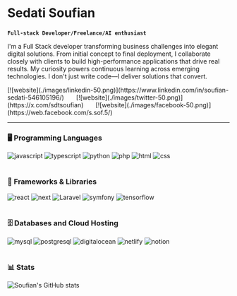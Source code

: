 # Sedati Soufian

**`Full-stack Developer/Freelance/AI enthusiast`**

I'm a Full Stack developer transforming business challenges into elegant digital solutions. From initial concept to final deployment, I collaborate closely with clients to build high-performance applications that drive real results. My curiosity powers continuous learning across emerging technologies. I don't just write code—I deliver solutions that convert.

   <!-- Social icons section -->
<p align="left">
 [![website](./images/linkedin-50.png)](https://www.linkedin.com/in/soufian-sedati-546105196/)
  &#8287;&#8287;&#8287;&#8287;&#8287;
  [![website](./images/twitter-50.png)](https://x.com/sdtsoufian)
    &#8287;&#8287;&#8287;&#8287;&#8287;
    [![website](./images/facebook-50.png)](https://web.facebook.com/s.sof.5/)
</p>


---

### 🖥️ Programming Languages
![javascript](https://custom-icon-badges.demolab.com/badge/-javascript-gold?style=for-the-badge&logo=javascript&logoColor=black)
![typescript](https://custom-icon-badges.demolab.com/badge/-typescript-blue?style=for-the-badge&logo=typescript&logoColor=white)
![python](https://custom-icon-badges.demolab.com/badge/-python-grey?style=for-the-badge&logo=python&logoColor=gold)
![php](https://custom-icon-badges.demolab.com/badge/-php-4e5a93?style=for-the-badge&logo=php&logoColor=fffefe)
![html](https://custom-icon-badges.demolab.com/badge/-html-red?style=for-the-badge&logo=html5&logoColor=white)
![css](https://custom-icon-badges.demolab.com/badge/-css-blue?style=for-the-badge&logo=css3&logoColor=white) 
<br /><br />
### 🧰 Frameworks & Libraries 
![react](https://custom-icon-badges.demolab.com/badge/-react-blue?style=for-the-badge&logo=react&logoColor=white)
![next](https://custom-icon-badges.demolab.com/badge/-next.js-white?style=for-the-badge&logo=next&logoColor=black)
![Laravel](https://custom-icon-badges.demolab.com/badge/-laravel-f53102?style=for-the-badge&logo=laravel&logoColor=white) 
![symfony](https://custom-icon-badges.demolab.com/badge/-symfony-white?style=for-the-badge&logo=symfony&logoColor=black)
![tensorflow](https://custom-icon-badges.demolab.com/badge/-tensorflow-orange?style=for-the-badge&logo=tensorflow&logoColor=white)
<br /><br />    
### 🗄️ Databases and Cloud Hosting
![mysql](https://custom-icon-badges.demolab.com/badge/-mysql-00748e?style=for-the-badge&logo=mysql&logoColor=orange)
![postgresql](https://custom-icon-badges.demolab.com/badge/-postgresql-2e6692?style=for-the-badge&logo=postgresql&logoColor=fafafa)
![digitalocean](https://custom-icon-badges.demolab.com/badge/-digitalocean-0168ff?style=for-the-badge&logo=digitalocean&logoColor=fffefe)
![netlify](https://custom-icon-badges.demolab.com/badge/-netlify-fffefe?style=for-the-badge&logo=netlify&logoColor=38aebb)
![notion](https://custom-icon-badges.demolab.com/badge/-notion-black?style=for-the-badge&logo=notion&logoColor=white)
#

### 📊 Stats

![Soufian's GitHub stats](https://github-readme-stats.vercel.app/api?username=sdt-soufian&show_icons=true&theme=dark)

<!-- ![GitHub Streak](https://streak-stats.demolab.com?user=ForrestKnight&theme=gruvbox&border_radius=4.5) -->

#
[website]: https://fkcodes.com
[youtube]: https://youtube.com/fknight
